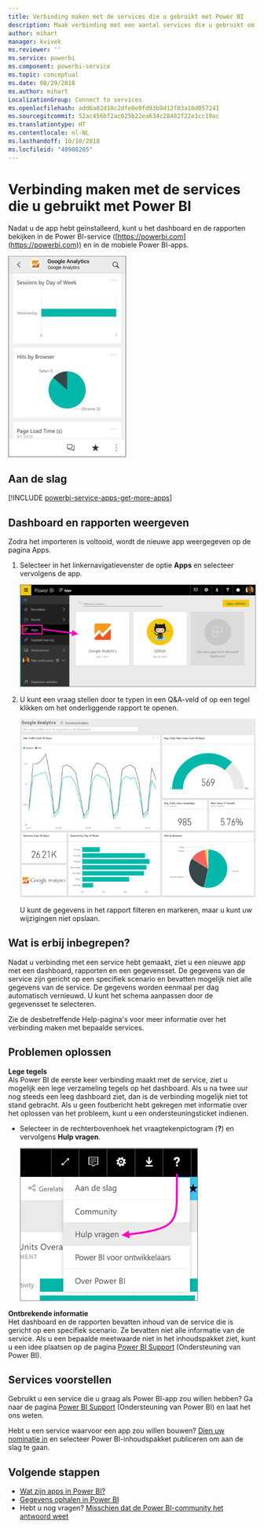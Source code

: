 ```yaml
---
title: Verbinding maken met de services die u gebruikt met Power BI
description: Maak verbinding met een aantal services die u gebruikt om uw bedrijf te runnen, zoals Salesforce, Microsoft Dynamics CRM en Google Analytics.
author: mihart
manager: kvivek
ms.reviewer: ''
ms.service: powerbi
ms.component: powerbi-service
ms.topic: conceptual
ms.date: 08/29/2018
ms.author: mihart
LocalizationGroup: Connect to services
ms.openlocfilehash: add6a02d10c2dfe0e0fd93b9d12f03a10d057241
ms.sourcegitcommit: 52ac456bf2ac025b22ea634c28482f22e1cc19ac
ms.translationtype: HT
ms.contentlocale: nl-NL
ms.lasthandoff: 10/10/2018
ms.locfileid: "48908205"
---
```

# <a name="connect-to-the-services-you-use-with-power-bi"></a>Verbinding maken met de services die u gebruikt met Power BI

Nadat u de app hebt geïnstalleerd, kunt u het dashboard en de rapporten bekijken in de Power BI-service ([https://powerbi.com](https://powerbi.com)) en in de mobiele Power BI-apps. 

![Google Analytics-app in de mobiele Power BI-app](media/end-user-connect-to-services/power-bi-service-mobile-app-240.png)

## <a name="get-started"></a>Aan de slag
[!INCLUDE [powerbi-service-apps-get-more-apps](.././includes/powerbi-service-apps-get-more-apps.md)]

## <a name="view-the-dashboard-and-reports"></a>Dashboard en rapporten weergeven
Zodra het importeren is voltooid, wordt de nieuwe app weergegeven op de pagina Apps.

1. Selecteer in het linkernavigatievenster de optie **Apps** en selecteer vervolgens de app.
   
     ![Pagina Apps](media/end-user-connect-to-services/power-bi-service-apps-open-app.png)
2. U kunt een vraag stellen door te typen in een Q&A-veld of op een tegel klikken om het onderliggende rapport te openen. 
   
    ![Google Analytics-dashboard](media/end-user-connect-to-services/googleanalytics2.png)
   
    U kunt de gegevens in het rapport filteren en markeren, maar u kunt uw wijzigingen niet opslaan.

## <a name="whats-included"></a>Wat is erbij inbegrepen?
Nadat u verbinding met een service hebt gemaakt, ziet u een nieuwe app met een dashboard, rapporten en een gegevensset. De gegevens van de service zijn gericht op een specifiek scenario en bevatten mogelijk niet alle gegevens van de service. De gegevens worden eenmaal per dag automatisch vernieuwd. U kunt het schema aanpassen door de gegevensset te selecteren.

Zie de desbetreffende Help-pagina's voor meer informatie over het verbinding maken met bepaalde services.

## <a name="troubleshooting"></a>Problemen oplossen
**Lege tegels**  
Als Power BI de eerste keer verbinding maakt met de service, ziet u mogelijk een lege verzameling tegels op het dashboard. Als u na twee uur nog steeds een leeg dashboard ziet, dan is de verbinding mogelijk niet tot stand gebracht. Als u geen foutbericht hebt gekregen met informatie over het oplossen van het probleem, kunt u een ondersteuningsticket indienen.

* Selecteer in de rechterbovenhoek het vraagtekenpictogram (**?**) en vervolgens **Hulp vragen**.
  
    ![Pictogram Hulp vragen](media/end-user-connect-to-services/power-bi-service-get-help.png)

**Ontbrekende informatie**  
Het dashboard en de rapporten bevatten inhoud van de service die is gericht op een specifiek scenario. Ze bevatten niet alle informatie van de service. Als u een bepaalde meetwaarde niet in het inhoudspakket ziet, kunt u een idee plaatsen op de pagina [Power BI Support](https://support.powerbi.com/forums/265200-power-bi) (Ondersteuning van Power BI).

## <a name="suggesting-services"></a>Services voorstellen
Gebruikt u een service die u graag als Power BI-app zou willen hebben? Ga naar de pagina [Power BI Support](https://support.powerbi.com/forums/265200-power-bi) (Ondersteuning van Power BI) en laat het ons weten.

Hebt u een service waarvoor een app zou willen bouwen? [Dien uw nominatie in](https://azure.microsoft.com/marketplace/programs/certified/apply/) en selecteer Power BI-inhoudspakket publiceren om aan de slag te gaan.

## <a name="next-steps"></a>Volgende stappen
* [Wat zijn apps in Power BI?](../service-install-use-apps.md)
* [Gegevens ophalen in Power BI](../service-get-data.md)
* Hebt u nog vragen? [Misschien dat de Power BI-community het antwoord weet](http://community.powerbi.com/)

